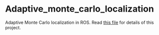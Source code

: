# Adaptive_monte_carlo_localization
Adaptive Monte Carlo localization in ROS. Read [this file](adaptive-monte-carlo.pdf) for details of this project.

